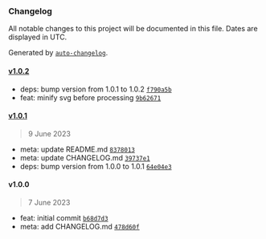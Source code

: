 ### Changelog

All notable changes to this project will be documented in this file. Dates are displayed in UTC.

Generated by [`auto-changelog`](https://github.com/CookPete/auto-changelog).

#### [v1.0.2](https://github.com/gethyas/inline-svg/compare/v1.0.1...v1.0.2)

- deps: bump version from 1.0.1 to 1.0.2 [`f790a5b`](https://github.com/gethyas/inline-svg/commit/f790a5b3653ae4342e031723011f25d356d3dea1)
- feat: minify svg before processing [`9b62671`](https://github.com/gethyas/inline-svg/commit/9b626713e3ccfcdd69f83d1806fd2e97cdf990ac)

#### [v1.0.1](https://github.com/gethyas/inline-svg/compare/v1.0.0...v1.0.1)

> 9 June 2023

- meta: update README.md [`8378013`](https://github.com/gethyas/inline-svg/commit/8378013033bbcd5fff3cfbc7a9ca3b60d96b1d72)
- meta: update CHANGELOG.md [`39737e1`](https://github.com/gethyas/inline-svg/commit/39737e1e00e16c75d63a07f78d93172846405d05)
- deps: bump version from 1.0.0 to 1.0.1 [`64e04e3`](https://github.com/gethyas/inline-svg/commit/64e04e324556eda576579bf45a8fd318d4bb0bea)

#### v1.0.0

> 7 June 2023

- feat: initial commit [`b68d7d3`](https://github.com/gethyas/inline-svg/commit/b68d7d3f89460ee4f8a1487ea7791f297f127a07)
- meta: add CHANGELOG.md [`478d60f`](https://github.com/gethyas/inline-svg/commit/478d60f9f687c871c537af023862db6b3841e8c7)
